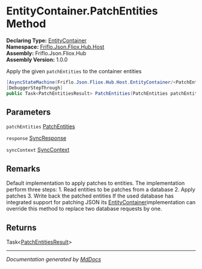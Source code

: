 ﻿<!--  
  <auto-generated>   
    The contents of this file were generated by a tool.  
    Changes to this file may be list if the file is regenerated  
  </auto-generated>   
-->

# EntityContainer.PatchEntities Method

**Declaring Type:** [EntityContainer](../index.md)  
**Namespace:** [Friflo.Json.Fliox.Hub.Host](../../index.md)  
**Assembly:** Friflo.Json.Fliox.Hub  
**Assembly Version:** 1.0.0

Apply the given `patchEntities` to the container entities

```csharp
[AsyncStateMachine(Friflo.Json.Fliox.Hub.Host.EntityContainer/<PatchEntities>d__15)]
[DebuggerStepThrough]
public Task<PatchEntitiesResult> PatchEntities(PatchEntities patchEntities, SyncResponse response, SyncContext syncContext);
```

## Parameters

`patchEntities`  [PatchEntities](../../../Protocol/Tasks/PatchEntities/index.md)

`response`  [SyncResponse](../../../Protocol/SyncResponse/index.md)

`syncContext`  [SyncContext](../../SyncContext/index.md)

## Remarks

Default implementation to apply patches to entities. The implementation perform three steps: 1. Read entities to be patches from a database 2. Apply patches 3. Write back the patched entities  If the used database has integrated support for patching JSON its [EntityContainer](../index.md)implementation can override this method to replace two database requests by one.

## Returns

Task\<[PatchEntitiesResult](../../../Protocol/Tasks/PatchEntitiesResult/index.md)\>

___

*Documentation generated by [MdDocs](https://github.com/ap0llo/mddocs)*
